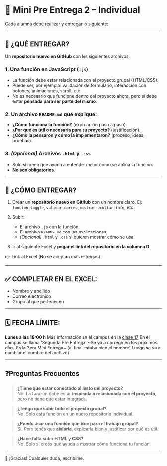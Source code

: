 # 📌 Mini Pre Entrega 2 – Individual

Cada alumna debe realizar y entregar lo siguiente:

---

## 🧠 ¿QUÉ ENTREGAR?

Un **repositorio nuevo en GitHub** con los siguientes archivos:

### 1. Una función en JavaScript (`.js`)
- La función debe estar relacionada con el proyecto grupal (HTML/CSS).
- Puede ser, por ejemplo: validación de formulario, interacción con botones, animaciones, scroll, etc.
- No es necesario que funcione dentro del proyecto ahora, pero sí debe estar **pensada para ser parte del mismo**.

### 2. Un archivo `README.md` que explique:
- **¿Cómo funciona la función?** (explicación paso a paso).
- **¿Por qué es útil o necesaria para su proyecto?** (justificación).
- **¿Cómo la pensaron y cómo la implementaron?** (proceso, ideas, pruebas).

### 3. *(Opcional)* Archivos `.html` y `.css`
- Solo si creen que ayuda a entender mejor cómo se aplica la función.
- **No son obligatorios**.

---

## 📂 ¿CÓMO ENTREGAR?

1. Crear un **repositorio nuevo en GitHub** con un nombre claro. Ej:  
   `funcion-toggle`, `validar-correo`, `mostrar-ocultar-info`, etc.

2. Subir:
   - El archivo `.js` con la función.
   - El archivo `README.md` con las explicaciones.
   - *(Opcional)* `.html` y `.css` si quieren mostrar cómo se usa.

3. Ir al siguiente Excel y **pegar el link del repositorio en la columna D**:

👉 Link al Excel (No se aceptan más entregas)

---

## ✅ COMPLETAR EN EL EXCEL:

- Nombre y apellido  
- Correo electrónico  
- Grupo al que pertenecen  

---

## 🗓️ FECHA LÍMITE:

**Lunes a las 18:00 h** Más información en el campus en la [clase 17](https://campus.educalabs.org/pluginfile.php/422721/mod_resource/content/1/FRONTEND%20Clase%2017%20-%20funciones.pptx.pdf) 
En el campus se llama 'Segunda Pre Entrega' ~Se va a corregir en los próximos días. Es la 3era Mini Entrega~ (al final estaba bien el nombre! Luego se va a cambiar el nombre del archivo)

---

## ❓Preguntas Frecuentes

> **¿Tiene que estar conectado al resto del proyecto?**  
No. La función debe estar **inspirada o relacionada con el proyecto**, pero no tiene que estar integrada.

> **¿Tengo que subir todo el proyecto grupal?**  
No. Solo esta función en un nuevo repositorio individual.

> **¿Puedo usar una función que hice para el trabajo grupal?**  
Sí. Pero tenés que **aislarla**, explicarla bien y justificar por qué es útil.

> **¿Hace falta subir HTML y CSS?**  
No. Solo si creés que ayuda a mostrar cómo funciona tu función.

---

🙌 ¡Gracias! Cualquier duda, escribime.
